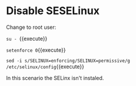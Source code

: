 # Disable SESELinux


Change to root user: 

`su - `{{execute}}



`setenforce 0`{{execute}}

`sed -i s/SELINUX=enforcing/SELINUX=permissive/g /etc/selinux/config`{{execute}}


In this scenario the SELinx isn't instaled. 

